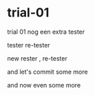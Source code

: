# trial-01
trial 01 nog een extra tester 

tester re-tester

new rester , re-tester

and let's commit some more

and now even some more